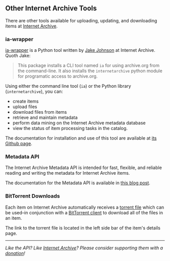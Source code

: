 ## Other Internet Archive Tools

There are other tools available for uploading, updating, and downloading items at [Internet Archive](http://archive.org).

### ia-wrapper

[ia-wrapper](https://github.com/jjjake/ia-wrapper) is a Python tool written by [Jake Johnson](https://github.com/jjjake) at Internet Archive. Quoth Jake:

> This package installs a CLI tool named `ia` for using archive.org from the command-line. It also installs the `internetarchive` python module for programatic access to archive.org.

Using either the command line tool (`ia`) or the Python library (`internetarchive`), you can: 

* create items
* upload files
* download files from items
* retrieve and maintain metadata
* perform data mining on the Internet Archive metadata database
* view the status of item processing tasks in the catalog.

The documentation for installation and use of this tool are available at [its Github page](https://github.com/jjjake/ia-wrapper).

### Metadata API

The Internet Archive Metadata API is intended for fast, flexible, and reliable reading and writing the metadata for Internet Archive items.

The documentation for the Metadata API is available in [this blog post](http://blog.archive.org/2013/07/04/metadata-api/).

### BitTorrent Downloads

Each item on Internet Archive automatically receives a [torrent file](http://en.wikipedia.org/wiki/Torrent_file) which can be used–in conjunction with a [BitTorrent client](http://en.wikipedia.org/wiki/Comparison_of_BitTorrent_clients) to download all of the files in an item.

The link to the torrent file is located in the left side bar of the item's details page. 

-----

_Like the API? Like [Internet Archive](http://archive.org)? Please consider supporting them with a [donation](http://archive.org/donate/)!_

